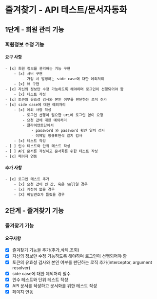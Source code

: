 # 즐겨찾기 - API 테스트/문서자동화

## 1단계 - 회원 관리 기능

### 회원정보 수정 기능

#### 요구 사항
    - [x] 회원 정보를 관리하는 기능 구현
        - [x] 서버 구현
            - 가입 시 발생하는 side case에 대한 예외처리
        - [x] 뷰 구현
    - [x] 자신의 정보만 수정 가능하도록 해야하며 로그인이 선행되어야 함
        - [x] 테스트 작성
    - [x] 토큰의 유효성 검사와 본인 여부를 판단하는 로직 추가
    - [x] side case에 대한 예외처리
        - [x] 예외 사항 작성
            - 로그인 선행이 필요한 uri에 로그인 없이 요청
            - 요청 값에 대한 예외처리
            - 클라이언트단에서 
                - password 와 password 확인 일치 검사
                - 이메일 정규표현식 일치 검사
        - [x] 테스트 작성
    - [ ] 인수 테스트와 단위 테스트 작성
    - [ ] API 문서를 작성하고 문서화를 위한 테스트 작성
    - [x] 페이지 연동

#### 추가 사항
    - [x] 로그인 테스트 추가
        - [x] 요청 값이 빈 값, 혹은 null일 경우
        - [x] 계정이 없을 경우
        - [X] 비밀번호가 틀렸을 경우
        
## 2단계 - 즐겨찾기 기능

### 즐겨찾기 기능

#### 요구사항

- [x] 즐겨찾기 기능을 추가(추가,삭제,조회)
- [x] 자신의 정보만 수정 가능하도록 해야하며 로그인이 선행되어야 함
- [x] 토큰의 유효성 검사와 본인 여부를 판단하는 로직 추가(interceptor, argument resolver)
- [x] side case에 대한 예외처리 필수
- [x] 인수 테스트와 단위 테스트 작성
- [x] API 문서를 작성하고 문서화를 위한 테스트 작성
- [X] 페이지 연동